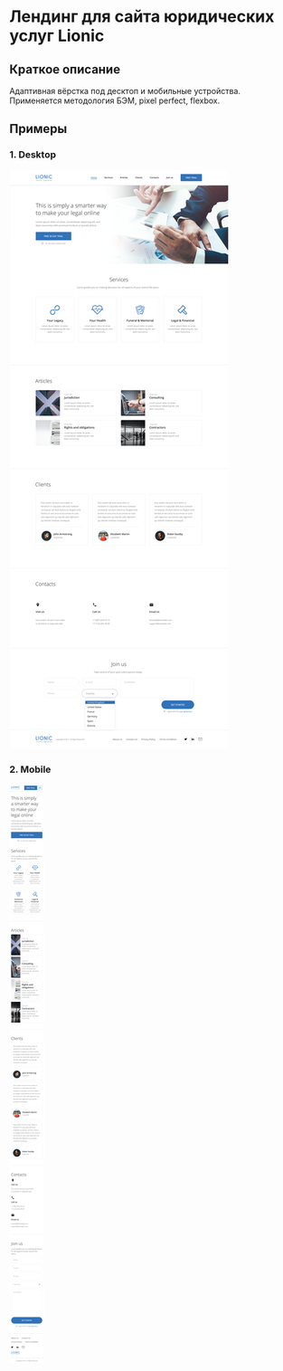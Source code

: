 # Лендинг для сайта юридических услуг Lionic
## Краткое описание
Адаптивная вёрстка под десктоп и мобильные устройства. Применяется методология БЭМ, pixel perfect, flexbox.

## Примеры
### 1. Desktop
![Изображение](makets/Lionic-max.png)

### 2. Mobile
![Изображение](makets/Lionic-320.png)
